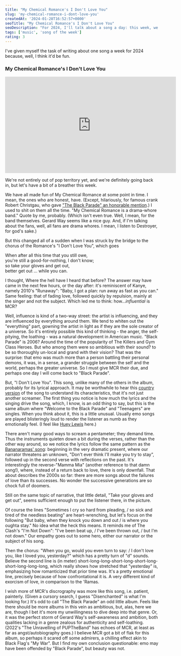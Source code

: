 ```yaml
---
title: "My Chemical Romance's I Don't Love You"
slug: 'my-chemical-romance-i-dont-love-you'
createdAt: '2024-01-28T16:52:57+0000'
seoTitle: "My Chemical Romance's I Don't Love You"
seoDescription: "For 2024, I'll talk about a song a day: this week, we'll talk about My Chemical Romance's I Don't Love You, from 2006's The Blach Parade."
tags: ['music', 'song of the week']
rating: 3
---
```


I've given myself the task of writing about one song a week for 2024 because, well, I think it'd be fun.

### My Chemical Romance's I Don't Love You

<iframe width="560" height="315" src="https://www.youtube.com/embed/pyi0ZfuIIvo?si=8kdfBf13O1sy4Fi9" title="YouTube video player" frameborder="0" allow="accelerometer; autoplay; clipboard-write; encrypted-media; gyroscope; picture-in-picture; web-share" allowfullscreen></iframe>

We're not entirely out of pop territory yet, and we're definitely going back in, but let's have a bit of a breather this week.

We have all made fun of My Chemical Romance at some point in time. I mean, the ones who are honest, have. (Except, hilariously, for famous crank Robert Christgau, who gave ["The Black Parade" an honorable mention](https://www.robertchristgau.com/get_album.php?id=13540).) I used to shit on them all the time. "My Chemical Romance is a drama-whore band." Quote by me, probably. (Which isn't even true. Well, I mean, for the band themselves. Gerard Way seems like a nice guy. And, if I'm talking about the fans, well, all fans are drama whores. I mean, I listen to Destroyer, for god's sake.)

But this changed all of a sudden when I was struck by the bridge to the chorus of the Romance's "I Don't Love You", which goes

When after all this time that you still owe,<br/>
you're still a good-for-nothing, I don't know;<br/>
so take your gloves and get out,<br/>
better get out ... while you can.

I thought, Where the hell have I heard that before? The answer may have came in the next few hours, or the day after: it's reminiscent of Kanye, namely 2010's "Runaway": "Baby, I got a plan: run away as fast as you can." Same feeling: that of fading love, followed quickly by repulsion, mainly at the singer and not the subject. Which led me to think: how..._influential_ is MCR?

Well, influence is kind of a two-way street: the artist is influencing, and they are influenced by everything around them. We tend to whiten out the "everything" part, gowning the artist in light as if they are the sole creator of a universe. So it's entirely possible this kind of thinking - the anger, the self-pitying, the loathing - was a natural development in American music. "Black Parade" is 2006? Around the time of the popularity of The Killers and Gym Class Heroes. But who among them were so ambitious with their sound? to be so thoroughly un-local and grand with their vision? That was the surprise: that emo was much more than a person battling their personal demons, it was, in a sense, a grander struggle between the self and the world, perhaps the greater universe. So I must give MCR their due, and perhaps one day I will come back to "Black Parade".

But, "I Don't Love You". This song, unlike many of the others in the album, probably for its lyrical approach. It may be worthwhile to hear this [country version](https://www.youtube.com/watch?v=TnWYC4-9Too) of the song to understand its characteristics, that it's not just another screamer. The first thing you notice is how much the lyrics and the singing drive the song, which, I know, is an odd thing to say, but this is the same album where "Welcome to the Black Parade" and "Teenagers" are singles. When you think about it, this is a little unusual. Usually emo songs are played blisteringly loud to render the listener as numb as they emotionally feel. (I feel like [Huey Lewis](https://www.youtube.com/watch?v=YmoU1bAzDiE) here.)

There aren't many good ways to scream a pentameter; they demand time. Thus the instruments quieten down a bit during the verses, rather than the other way around, so we notice the lyrics follow the same pattern as the [Bananaramas' song](/bananarama-love-in-the-first-degree): beginning in the very dramatic present, where our narrator threatens an unknown, "Don't ever think I'll make you try to stay", followed up in the second verse with reflections on the past. It's interestingly the reverse-"Mamma Mia" (another reference to that damn song!), where, instead of a return back to love, there is only downfall. That about describes the 2000s so far: there are more songs about the failures of love than its successes. No wonder the successive generations are so chock full of doomers.

Still on the same topic of narrative, that little detail, "Take your gloves and get out", seems sufficient enough to put the listener there, in the picture.

Of course the lines "Sometimes I cry so hard from pleading, / so sick and tired of the needless beating" are heart-wrenching, but let's focus on the following "But baby, when they knock you down and out / is where you oughta stay." No idea what the heck this means. It reminds me of The Clash's "I'm Not Down": "I've been beat up, / I've been thrown out, / but I'm not down." Our empathy goes out to some hero, either our narrator or the subject of his song.

Then the chorus: "When you go, would you even turn to say: / I don't love you, like I loved you, yesterday?" which has a pretty turn of "d" sounds. Believe the second line is (in meter) short-long-long-short-long-short-long-short-long-long-long, which really shows how stretched that "yesterday" is, emphasizing how romanticized that prior time was. It's a pretty emotional line, precisely because of how confrontational it is. A very different kind of exorcism of love, in comparison to the 'Ramas.

I wish more of MCR's discrography was more like this song, i.e. patient, painterly. (Given a cursory search, I guess "Disenchanted" is what I'm looking for.) It's odd to call "The Black Parade" an odd little album. Feels like there should be more albums in this vein as ambitious, but, alas, here we are, though I bet it's more my unwillingness to dive deep into that genre. Or, it was the perfect storm of Gerard Way's self-awareness and ambition, both qualities lacking in a genre zealous for authenticity and self-loathing. (2022's "The Unravelling of PUPTheBand" has echoes of MCR, at least as far as angst/autobiography goes.) I believe MCR got a bit of flak for this album, so perhaps it scared off some admirers, a chilling effect akin to Black Flag's "My War". But I find my own conclusion questionable: emo may have been offended by "Black Parade", but beauty was not.
